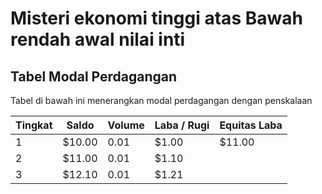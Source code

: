 # Misteri ekonomi tinggi atas Bawah rendah awal nilai inti

## Tabel Modal Perdagangan

Tabel di bawah ini menerangkan modal perdagangan dengan penskalaan

| Tingkat | Saldo         | Volume | Laba / Rugi | Equitas Laba |
| ------- | ------------- | ------ | ----------- | ------------ |
| 1       | $10.00        | 0.01   | $1.00       | $11.00       |
| 2       | $11.00        | 0.01   | $1.10       |
| 3       | $12.10        | 0.01   | $1.21       |


